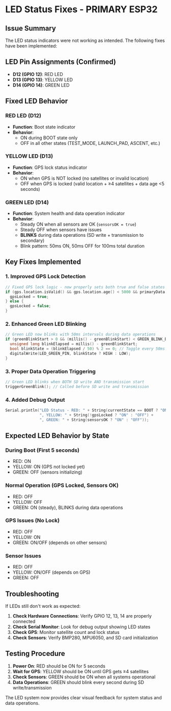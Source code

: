 # LED Status Fixes - PRIMARY ESP32

## Issue Summary
The LED status indicators were not working as intended. The following fixes have been implemented:

## LED Pin Assignments (Confirmed)
- **D12 (GPIO 12)**: RED LED
- **D13 (GPIO 13)**: YELLOW LED  
- **D14 (GPIO 14)**: GREEN LED

## Fixed LED Behavior

### RED LED (D12)
- **Function**: Boot state indicator
- **Behavior**: 
  - ON during BOOT state only
  - OFF in all other states (TEST_MODE, LAUNCH_PAD, ASCENT, etc.)

### YELLOW LED (D13)
- **Function**: GPS lock status indicator
- **Behavior**:
  - ON when GPS is NOT locked (no satellites or invalid location)
  - OFF when GPS is locked (valid location + ≥4 satellites + data age <5 seconds)

### GREEN LED (D14)
- **Function**: System health and data operation indicator
- **Behavior**:
  - Steady ON when all sensors are OK (`sensorsOK = true`)
  - Steady OFF when sensors have issues
  - **BLINKS** during data operations (SD write + transmission to secondary)
  - Blink pattern: 50ms ON, 50ms OFF for 100ms total duration

## Key Fixes Implemented

### 1. Improved GPS Lock Detection
```cpp
// Fixed GPS lock logic - now properly sets both true and false states
if (gps.location.isValid() && gps.location.age() < 5000 && primaryData.gnssSats >= 4) {
  gpsLocked = true;
} else {
  gpsLocked = false;
}
```

### 2. Enhanced Green LED Blinking
```cpp
// Green LED now blinks with 50ms intervals during data operations
if (greenBlinkStart > 0 && (millis() - greenBlinkStart) < GREEN_BLINK_DURATION) {
  unsigned long blinkElapsed = millis() - greenBlinkStart;
  bool blinkState = (blinkElapsed / 50) % 2 == 0; // Toggle every 50ms
  digitalWrite(LED_GREEN_PIN, blinkState ? HIGH : LOW);
}
```

### 3. Proper Data Operation Triggering
```cpp
// Green LED blinks when BOTH SD write AND transmission start
triggerGreenBlink(); // Called before SD write and transmission
```

### 4. Added Debug Output
```cpp
Serial.println("LED Status - RED: " + String(currentState == BOOT ? "ON" : "OFF") + 
               ", YELLOW: " + String(!gpsLocked ? "ON" : "OFF") + 
               ", GREEN: " + String(sensorsOK ? "ON" : "OFF"));
```

## Expected LED Behavior by State

### During Boot (First 5 seconds)
- RED: ON
- YELLOW: ON (GPS not locked yet)
- GREEN: OFF (sensors initializing)

### Normal Operation (GPS Locked, Sensors OK)
- RED: OFF
- YELLOW: OFF  
- GREEN: ON (steady), BLINKS during data operations

### GPS Issues (No Lock)
- RED: OFF
- YELLOW: ON
- GREEN: ON/OFF (depends on other sensors)

### Sensor Issues
- RED: OFF
- YELLOW: ON/OFF (depends on GPS)
- GREEN: OFF

## Troubleshooting

If LEDs still don't work as expected:

1. **Check Hardware Connections**: Verify GPIO 12, 13, 14 are properly connected
2. **Check Serial Monitor**: Look for debug output showing LED states
3. **Check GPS**: Monitor satellite count and lock status
4. **Check Sensors**: Verify BMP280, MPU6050, and SD card initialization

## Testing Procedure

1. **Power On**: RED should be ON for 5 seconds
2. **Wait for GPS**: YELLOW should be ON until GPS gets ≥4 satellites
3. **Check Sensors**: GREEN should be ON when all systems operational
4. **Data Operations**: GREEN should blink every second during SD write/transmission

The LED system now provides clear visual feedback for system status and data operations.
